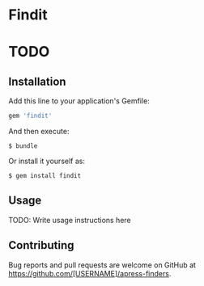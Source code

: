 # Findit

# TODO

## Installation

Add this line to your application's Gemfile:

```ruby
gem 'findit'
```

And then execute:

    $ bundle

Or install it yourself as:

    $ gem install findit

## Usage

TODO: Write usage instructions here

## Contributing

Bug reports and pull requests are welcome on GitHub at https://github.com/[USERNAME]/apress-finders.

